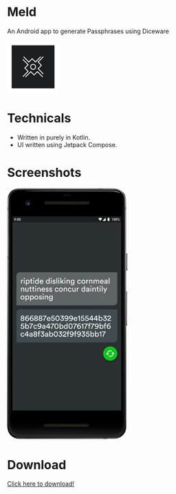 # Meld
An Android app to generate Passphrases using Diceware

<p>
  <img src="/app/src/main/res/mipmap-xxxhdpi/ic_launcher_foreground.png" width="120"/>
</p>

# Technicals

* Written in purely in Kotlin.
* UI written using Jetpack Compose.

# Screenshots
<p>
  <img src="app/screenshots/1.png" width="280"/>
</p>

# Download 

<a href="https://github.com/gitryder/Meld/blob/master/app/release/app-release.apk?raw=true">Click here to download!</a>

